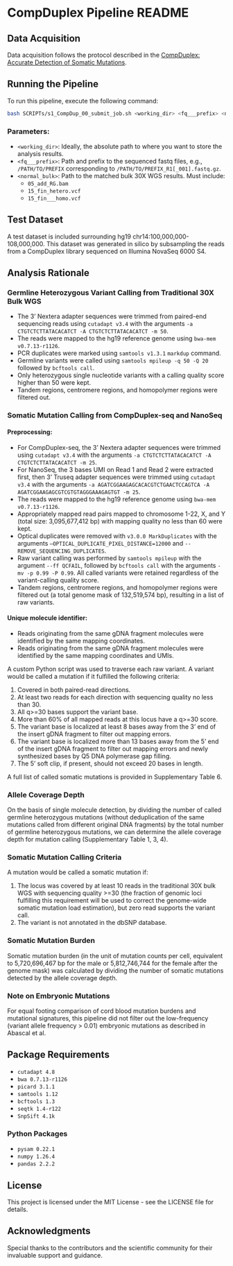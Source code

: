 
# CompDuplex Pipeline README

## Data Acquisition

Data acquisition follows the protocol described in the [CompDuplex: Accurate Detection of Somatic Mutations](https://www.protocols.io/view/compduplex-accurate-detection-of-somatic-mutations-kxygx3x4og8j/v1).

## Running the Pipeline

To run this pipeline, execute the following command:
```bash
bash SCRIPTs/s1_CompDup_00_submit_job.sh <working_dir> <fq___prefix> <normal_bulk_path>
```

### Parameters:
- `<working_dir>`: Ideally, the absolute path to where you want to store the analysis results.
- `<fq___prefix>`: Path and prefix to the sequenced fastq files, e.g., `/PATH/TO/PREFIX` corresponding to `/PATH/TO/PREFIX_R1[_001].fastq.gz`.
- `<normal_bulk>`: Path to the matched bulk 30X WGS results. Must include:
  - `05_add_RG.bam`
  - `15_fin_hetero.vcf`
  - `15_fin___homo.vcf`

## Test Dataset

A test dataset is included surrounding hg19 chr14:100,000,000-108,000,000. This dataset was generated in silico by subsampling the reads from a CompDuplex library sequenced on Illumina NovaSeq 6000 S4.

## Analysis Rationale

### Germline Heterozygous Variant Calling from Traditional 30X Bulk WGS

- The 3’ Nextera adapter sequences were trimmed from paired-end sequencing reads using `cutadapt v3.4` with the arguments `-a CTGTCTCTTATACACATCT -A CTGTCTCTTATACACATCT -m 50`.
- The reads were mapped to the hg19 reference genome using `bwa-mem v0.7.13-r1126`.
- PCR duplicates were marked using `samtools v1.3.1` `markdup` command.
- Germline variants were called using `samtools mpileup -q 50 -Q 20` followed by `bcftools call`.
- Only heterozygous single nucleotide variants with a calling quality score higher than 50 were kept.
- Tandem regions, centromere regions, and homopolymer regions were filtered out.

### Somatic Mutation Calling from CompDuplex-seq and NanoSeq

#### Preprocessing:
- For CompDuplex-seq, the 3’ Nextera adapter sequences were trimmed using `cutadapt v3.4` with the arguments `-a CTGTCTCTTATACACATCT -A CTGTCTCTTATACACATCT -m 25`.
- For NanoSeq, the 3 bases UMI on Read 1 and Read 2 were extracted first,
  then 3’ Truseq adapter sequences were trimmed using `cutadapt v3.4` with the arguments `-a AGATCGGAAGAGCACACGTCTGAACTCCAGTCA -A AGATCGGAAGAGCGTCGTGTAGGGAAAGAGTGT -m 25`.
- The reads were mapped to the hg19 reference genome using `bwa-mem v0.7.13-r1126`.
- Appropriately mapped read pairs mapped to chromosome 1-22, X, and Y (total size: 3,095,677,412 bp) with mapping quality no less than 60 were kept.
- Optical duplicates were removed with `v3.0.0 MarkDuplicates` with the arguments `–OPTICAL_DUPLICATE_PIXEL_DISTANCE=12000` and `--REMOVE_SEQUENCING_DUPLICATES`.
- Raw variant calling was performed by `samtools mpileup` with the argument `--ff QCFAIL`, followed by `bcftools call` with the arguments `-mv -p 0.99 -P 0.99`. All called variants were retained regardless of the variant-calling quality score.
- Tandem regions, centromere regions, and homopolymer regions were filtered out (a total genome mask of 132,519,574 bp), resulting in a list of raw variants.

#### Unique molecule identifier:
- Reads originating from the same gDNA fragment molecules were identified by the same mapping coordinates.
- Reads originating from the same gDNA fragment molecules were identified by the same mapping coordinates and UMIs.

A custom Python script was used to traverse each raw variant. A variant would be called a mutation if it fulfilled the following criteria:
1. Covered in both paired-read directions.
2. At least two reads for each direction with sequencing quality no less than 30.
3. All q>=30 bases support the variant base.
4. More than 60% of all mapped reads at this locus have a q>=30 score.
5. The variant base is localized at least 8 bases away from the 3’ end of the insert gDNA fragment to filter out mapping errors.
6. The variant base is localized more than 13 bases away from the 5’ end of the insert gDNA fragment to filter out mapping errors and newly synthesized bases by Q5 DNA polymerase gap filling.
7. The 5’ soft clip, if present, should not exceed 20 bases in length.

A full list of called somatic mutations is provided in Supplementary Table 6.

### Allele Coverage Depth

On the basis of single molecule detection, by dividing the number of called germline heterozygous mutations (without deduplication of the same mutations called from different original DNA fragments) by the total number of germline heterozygous mutations, we can determine the allele coverage depth for mutation calling (Supplementary Table 1, 3, 4). 

### Somatic Mutation Calling Criteria

A mutation would be called a somatic mutation if:
1. The locus was covered by at least 10 reads in the traditional 30X bulk WGS with sequencing quality >=30 (the fraction of genomic loci fulfilling this requirement will be used to correct the genome-wide somatic mutation load estimation), but zero read supports the variant call.
2. The variant is not annotated in the dbSNP database.

### Somatic Mutation Burden

Somatic mutation burden (in the unit of mutation counts per cell, equivalent to 5,720,696,467 bp for the male or 5,812,746,744 for the female after the genome mask) was calculated by dividing the number of somatic mutations detected by the allele coverage depth.

### Note on Embryonic Mutations

For equal footing comparison of cord blood mutation burdens and mutational signatures, this pipeline did not filter out the low-frequency (variant allele frequency > 0.01) embryonic mutations as described in Abascal et al.

## Package Requirements

- `cutadapt 4.8`
- `bwa 0.7.13-r1126`
- `picard 3.1.1`
- `samtools 1.12`
- `bcftools 1.3`
- `seqtk 1.4-r122`
- `SnpSift 4.1k`

### Python Packages

- `pysam 0.22.1`
- `numpy 1.26.4`
- `pandas 2.2.2`

## License

This project is licensed under the MIT License - see the LICENSE file for details.

## Acknowledgments

Special thanks to the contributors and the scientific community for their invaluable support and guidance.
